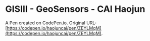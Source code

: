 # GISIII -  GeoSensors - CAI Haojun

A Pen created on CodePen.io. Original URL: [https://codepen.io/haojuncai/pen/ZEYLMqM](https://codepen.io/haojuncai/pen/ZEYLMqM).


